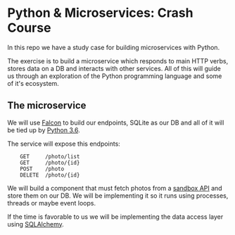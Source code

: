 # Python & Microservices: Crash Course

In this repo we have a study case for building microservices with Python.

The exercise is to build a microservice which responds to main HTTP verbs, stores data on a DB and interacts with other services. All of this will guide us through an exploration of the Python programming language and some of it's ecosystem.

## The microservice

We will use [Falcon](https://falconframework.org/) to build our endpoints, SQLite as our DB and all of it will be tied up by [Python 3.6](https://www.python.org/).

The service will expose this endpoints:

```
    GET     /photo/list
    GET     /photo/{id}
    POST    /photo
    DELETE  /photo/{id}
```

We will build a component that must fetch photos from a [sandbox API](https://jsonplaceholder.typicode.com/) and store them on our DB. We will be implementing it so it runs using processes, threads or maybe event loops.

If the time is favorable to us we will be implementing the data access layer using [SQLAlchemy](https://www.sqlalchemy.org/).
